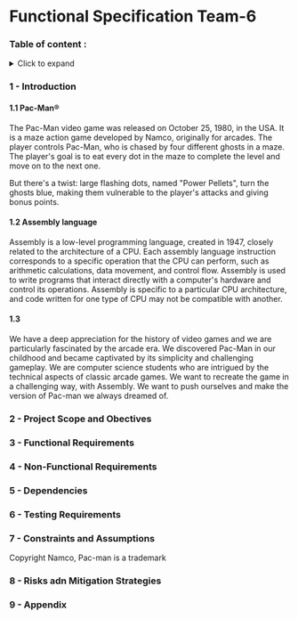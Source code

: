 # Functional Specification Team-6

### Table of content : 
<details><summary> Click to expand </summary><br>
1 - Team Members and roles <br>
2 - System Overview Overview <br>
3 - Goals and non goals <br>

</details>

### 1 - Introduction 
#### 1.1 Pac-Man®
The Pac-Man video game was released on October 25, 1980, in the USA. It is a maze action game developed by Namco, originally for arcades. The player controls Pac-Man, who is chased by four different ghosts in a maze. The player's goal is to eat every dot in the maze to complete the level and move on to the next one.

But there's a twist: large flashing dots, named "Power Pellets", turn the ghosts blue, making them vulnerable to the player's attacks and giving bonus points.

#### 1.2 Assembly language
Assembly is a low-level programming language, created in 1947, closely related to the architecture of a CPU. Each assembly language instruction corresponds to a specific operation that the CPU can perform, such as arithmetic calculations, data movement, and control flow. Assembly is used to write programs that interact directly with a computer's hardware and control its operations. Assembly is specific to a particular CPU architecture, and code written for one type of CPU may not be compatible with another. 

#### 1.3 
We have a deep appreciation for the history of video games and we are  particularly fascinated by the arcade era. We discovered Pac-Man in our childhood and became captivated by its simplicity and challenging gameplay. We are computer science students who are intrigued by the technical aspects of classic arcade games.
We want to recreate the game in a challenging way, with Assembly. 
We want to push ourselves and make the version of Pac-man we always dreamed of. 


### 2 - Project Scope and Obectives

### 3 - Functional Requirements

### 4 - Non-Functional Requirements 

### 5 - Dependencies

### 6 - Testing Requirements

### 7 - Constraints and Assumptions 
Copyright Namco, Pac-man is a trademark  


### 8 - Risks adn Mitigation Strategies

### 9  - Appendix




